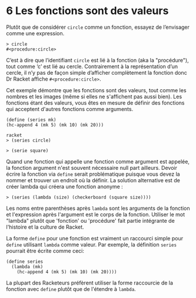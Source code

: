 # 6 Les fonctions sont des valeurs
Plutôt que de considérer ```circle``` comme un fonction, essayez de
l’envisager comme une expression.
```
> circle
#<procedure:circle>
```
C’est à dire que l’identifiant ```circle``` est lié à la fonction (aka la "procédure"), tout comme
‘c’ est lié au cercle. Contrairement à la représentation d’un cercle, il n’y pas de façon
simple d’afficher complètement la fonction donc Dr Racket affiche ```#<procedure:circle>```.


Cet exemple démontre que les fonctions sont des valeurs, tout comme les nombres
et les images (même si elles ne s'affichent pas aussi bien). Les fonctions étant
des valeurs, vous êtes en mesure de définir des fonctions qui acceptent d'autres
fonctions comme arguments.
```
(define (series mk)
(hc-append 4 (mk 5) (mk 10) (mk 20)))

racket
> (series circle)

> (serie square)
```
Quand une fonction qui appelle une fonction comme argument est appelée,
la fonction argument n'est souvent nécessaire null part ailleurs. Devoir écrire la
fonction via ```define``` serait problématique puisque vous devez la nommer et
trouver un endroit où la définir. La solution alternative est de créer
lambda qui créera une fonction anonyme :
```
> (series (lambda (size) (checkerboard (square size))))
```
Les noms entre parenthèses après ```lambda``` sont les arguments de la fonction
et l'expression après l'argument est le corps de la fonction. Utiliser le mot "lambda"
plutôt que 'fonction' ou 'procédure' fait partie intégrante de l'histoire et la 
culture de Racket.

La forme ```define``` pour une fonction est vraiment un raccourci simple pour ```define``` utilisant ```lambda``` comme valeur.
Par exemple, la définition ```series``` pourrait être écrite comme ceci:
```
(define series
  (lambda (mk)
    (hc-append 4 (mk 5) (mk 10) (mk 20))))
```
La plupart des Racketeurs préfèrent utiliser la forme raccourcie de la fonction
avec ```define``` plutôt que de l'étendre à ```lambda```.
